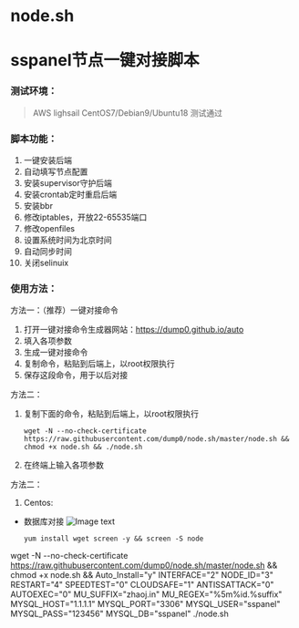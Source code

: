 # node.sh
# sspanel节点一键对接脚本

### 测试环境：
>AWS lighsail CentOS7/Debian9/Ubuntu18 测试通过

### 脚本功能：
1.  一键安装后端
2.  自动填写节点配置
3.  安装supervisor守护后端
4.  安装crontab定时重启后端
5.  安装bbr
6.  修改iptables，开放22-65535端口
7.  修改openfiles
8.  设置系统时间为北京时间
9.  自动同步时间
10. 关闭selinuix

### 使用方法：
方法一：（推荐）一键对接命令
1.  打开一键对接命令生成器网站：https://dump0.github.io/auto
2.  填入各项参数
3.  生成一键对接命令
4.  复制命令，粘贴到后端上，以root权限执行
5.  保存这段命令，用于以后对接

方法二：
1.  复制下面的命令，粘贴到后端上，以root权限执行

    `wget -N --no-check-certificate https://raw.githubusercontent.com/dump0/node.sh/master/node.sh && chmod +x node.sh && ./node.sh`
 
2.  在终端上输入各项参数

方法二：
1.  Centos:
 - 数据库对接
 ![Image text](https://raw.githubusercontent.com/yangyzp/node.sh/master/img/Centos-glzjinmod.png)
    ```
    yum install wget screen -y && screen -S node
wget -N --no-check-certificate https://raw.githubusercontent.com/dump0/node.sh/master/node.sh && chmod +x node.sh && Auto_Install="y" INTERFACE="2" NODE_ID="3" RESTART="4" SPEEDTEST="0" CLOUDSAFE="1" ANTISSATTACK="0" AUTOEXEC="0" MU_SUFFIX="zhaoj.in" MU_REGEX="%5m%id.%suffix" MYSQL_HOST="1.1.1.1" MYSQL_PORT="3306" MYSQL_USER="sspanel" MYSQL_PASS="123456" MYSQL_DB="sspanel" ./node.sh
```
